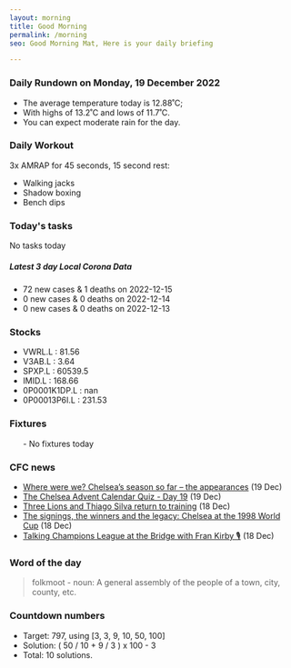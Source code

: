 ```yaml
---
layout: morning
title: Good Morning
permalink: /morning
seo: Good Morning Mat, Here is your daily briefing

---
```


<!-- weather_marker starts -->
### Daily Rundown on Monday, 19 December 2022

- The average temperature today is 12.88˚C;
- With highs of 13.2˚C and lows of 11.7˚C.
- You can expect moderate rain for the day.

<!-- weather_marker ends -->

### Daily Workout
<!-- workout_marker starts -->
3x AMRAP for 45 seconds, 15 second rest:

- Walking jacks
- Shadow boxing
- Bench dips

<!-- workout_marker ends -->

### Today's tasks
<!-- task_marker starts -->
No tasks today
<!-- task_marker ends -->

<!-- c19_marker starts -->
##### Latest 3 day Local Corona Data

- 72 new cases & 1 deaths on 2022-12-15
- 0 new cases & 0 deaths on 2022-12-14
- 0 new cases & 0 deaths on 2022-12-13

<!-- c19_marker ends -->

### Stocks

<!-- stocks_marker starts -->

- VWRL.L : 81.56
- V3AB.L : 3.64
- SPXP.L : 60539.5
- IMID.L : 168.66
- 0P0001K1DP.L : nan
- 0P00013P6I.L : 231.53

<!-- stocks_marker ends -->

### Fixtures

<!-- sports_marker starts -->

<ul>
- No fixtures today</ul>

<!-- sports_marker ends -->

### CFC news

<!-- cfc_marker starts -->
- [Where were we? Chelsea’s season so far – the appearances](https://chelseafc.com/en/news/article/where-were-we-chelseas-season-so-far-the-appearances) (19 Dec)
- [The Chelsea Advent Calendar Quiz - Day 19](https://chelseafc.com/en/news/article/the-chelsea-advent-calendar-quiz-day-19) (19 Dec)
- [Three Lions and Thiago Silva return to training](https://chelseafc.com/en/news/article/three-lions-and-thiago-silva-return-to-training) (18 Dec)
- [The signings, the winners and the legacy: Chelsea at the 1998 World Cup](https://chelseafc.com/en/news/article/the-signings-the-winners-and-the-legacy-chelsea-at-the-1998-world-cup) (18 Dec)
- [Talking Champions League at the Bridge with Fran Kirby 🎙](https://chelseafc.com/en/video/talking-champions-league-at-the-bridge-with-fran-kirby) (18 Dec)

<!-- cfc_marker ends -->

### Word of the day
<!-- word_marker starts -->

 > folkmoot - noun: A general assembly of the people of a town, city, county, etc.

<!-- word_marker ends -->

### Countdown numbers
<!-- game_marker starts -->

- Target: 797, using [3, 3, 9, 10, 50, 100]
- Solution: ( 50 / 10 + 9 / 3 ) x 100 - 3
- Total: 10 solutions.

<!-- game_marker ends -->